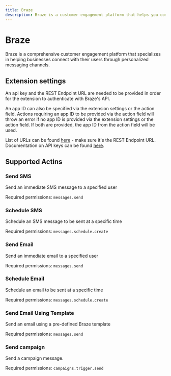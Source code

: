```yaml
---
title: Braze
description: Braze is a customer engagement platform that helps you communicate with your patients.
---
```


# Braze

Braze is a comprehensive customer engagement platform that specializes in helping businesses connect with their users through personalized messaging channels.

## Extension settings

An api key and the REST Endpoint URL are needed to be provided in order for the extension to authenticate with Braze's API. 

An app ID can also be specified via the extension settings or the action field. Actions requiring an app ID to be provided via the action field will throw an error if no app ID is provided via the extension settings or the action field. If both are provided, the app ID from the action field will be used.

List of URLs can be found [here](https://www.braze.com/docs/api/basics/#endpoints) - make sure it's the REST Endpoint URL. Documentation on API keys can be found [here](https://www.braze.com/docs/api/basics/#about-rest-api-keys).

## Supported Actins

### Send SMS

Send an immediate SMS message to a specified user

Required permissions: `messages.send`

### Schedule SMS

Schedule an SMS message to be sent at a specific time

Required permissions: `messages.schedule.create`

### Send Email

Send an immediate email to a specified user

Required permissions: `messages.send`

### Schedule Email

Schedule an email to be sent at a specific time

Required permissions: `messages.schedule.create`

### Send Email Using Template

Send an email using a pre-defined Braze template

Required permissions: `messages.send`

### Send campaign

Send a campaign message.

Required permissions: `campaigns.trigger.send`

